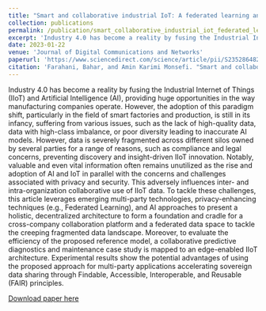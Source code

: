```yaml
---
title: "Smart and collaborative industrial IoT: A federated learning and data space approach"
collection: publications
permalink: /publication/smart_collaborative_industrial_iot_federated_learning.md
excerpt: 'Industry 4.0 has become a reality by fusing the Industrial Internet of Things (IIoT) and Artificial Intelligence (AI), providing huge opportunities in the way manufacturing companies operate. However, the adoption of this paradigm shift, particularly in the field of smart factories and production, is still in its infancy, suffering from various issues, such as the lack of high-quality data, data with high-class imbalance, or poor diversity leading to inaccurate AI models. However, data is severely fragmented across different silos owned by several parties for a range of reasons, such as compliance and legal concerns, preventing discovery and insight-driven IIoT innovation. Notably, valuable and even vital information often remains unutilized as the rise and adoption of AI and IoT in parallel with the concerns and challenges associated with privacy and security. This adversely influences inter- and intra-organization collaborative use of IIoT data. To tackle these challenges, this article leverages emerging multi-party technologies, privacy-enhancing techniques (e.g., Federated Learning), and AI approaches to present a holistic, decentralized architecture to form a foundation and cradle for a cross-company collaboration platform and a federated data space to tackle the creeping fragmented data landscape. Moreover, to evaluate the efficiency of the proposed reference model, a collaborative predictive diagnostics and maintenance case study is mapped to an edge-enabled IIoT architecture. Experimental results show the potential advantages of using the proposed approach for multi-party applications accelerating sovereign data sharing through Findable, Accessible, Interoperable, and Reusable (FAIR) principles.'
date: 2023-01-22
venue: 'Journal of Digital Communications and Networks'
paperurl: 'https://www.sciencedirect.com/science/article/pii/S2352864823000354'
citation: 'Farahani, Bahar, and Amin Karimi Monsefi. "Smart and collaborative industrial IoT: A federated learning and data space approach." Digital Communications and Networks 9.2 (2023): 436-447.'
---
```

Industry 4.0 has become a reality by fusing the Industrial Internet of Things (IIoT) and Artificial Intelligence (AI), providing huge opportunities in the way manufacturing companies operate. However, the adoption of this paradigm shift, particularly in the field of smart factories and production, is still in its infancy, suffering from various issues, such as the lack of high-quality data, data with high-class imbalance, or poor diversity leading to inaccurate AI models. However, data is severely fragmented across different silos owned by several parties for a range of reasons, such as compliance and legal concerns, preventing discovery and insight-driven IIoT innovation. Notably, valuable and even vital information often remains unutilized as the rise and adoption of AI and IoT in parallel with the concerns and challenges associated with privacy and security. This adversely influences inter- and intra-organization collaborative use of IIoT data. To tackle these challenges, this article leverages emerging multi-party technologies, privacy-enhancing techniques (e.g., Federated Learning), and AI approaches to present a holistic, decentralized architecture to form a foundation and cradle for a cross-company collaboration platform and a federated data space to tackle the creeping fragmented data landscape. Moreover, to evaluate the efficiency of the proposed reference model, a collaborative predictive diagnostics and maintenance case study is mapped to an edge-enabled IIoT architecture. Experimental results show the potential advantages of using the proposed approach for multi-party applications accelerating sovereign data sharing through Findable, Accessible, Interoperable, and Reusable (FAIR) principles.

[Download paper here](https://www.sciencedirect.com/science/article/pii/S2352864823000354)